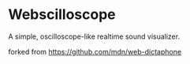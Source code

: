 # Webscilloscope

A simple, oscilloscope-like realtime sound visualizer.



forked from https://github.com/mdn/web-dictaphone
